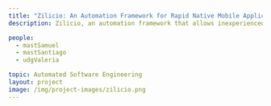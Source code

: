 ```yaml
---
title: "Zilicio: An Automation Framework for Rapid Native Mobile Application Development"
description: Zilicio, an automation framework that allows inexperienced and experienced developers to build real world apps in minutes for the two dominant mobile platforms. Zilicio creates both Android and iOS versions of a mobile application, which is connected to an automatically generated RESTful backend, all through a friendly end-user web application.

people:
  - mastSamuel
  - mastSantiago
  - udgValeria

topic: Automated Software Engineering
layout: project
image: /img/project-images/zilicio.png
---
```

